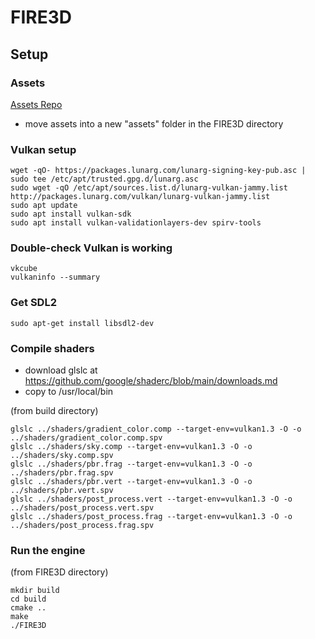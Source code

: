# FIRE3D
## Setup
### Assets
[Assets Repo](https://github.com/FIRE3D-repositories/src_sample_assets/tree/main/glTF)
- move assets into a new "assets" folder in the FIRE3D directory

### Vulkan setup
```
wget -qO- https://packages.lunarg.com/lunarg-signing-key-pub.asc | sudo tee /etc/apt/trusted.gpg.d/lunarg.asc
sudo wget -qO /etc/apt/sources.list.d/lunarg-vulkan-jammy.list http://packages.lunarg.com/vulkan/lunarg-vulkan-jammy.list
sudo apt update
sudo apt install vulkan-sdk
sudo apt install vulkan-validationlayers-dev spirv-tools
```

### Double-check Vulkan is working
```
vkcube
vulkaninfo --summary
```

### Get SDL2 
```
sudo apt-get install libsdl2-dev
```

### Compile shaders
- download glslc at https://github.com/google/shaderc/blob/main/downloads.md
- copy to /usr/local/bin

(from build directory)
```
glslc ../shaders/gradient_color.comp --target-env=vulkan1.3 -O -o ../shaders/gradient_color.comp.spv
glslc ../shaders/sky.comp --target-env=vulkan1.3 -O -o ../shaders/sky.comp.spv
glslc ../shaders/pbr.frag --target-env=vulkan1.3 -O -o ../shaders/pbr.frag.spv 
glslc ../shaders/pbr.vert --target-env=vulkan1.3 -O -o ../shaders/pbr.vert.spv 
glslc ../shaders/post_process.vert --target-env=vulkan1.3 -O -o ../shaders/post_process.vert.spv
glslc ../shaders/post_process.frag --target-env=vulkan1.3 -O -o ../shaders/post_process.frag.spv
```
### Run the engine
(from FIRE3D directory)
```
mkdir build
cd build
cmake ..
make
./FIRE3D
```

